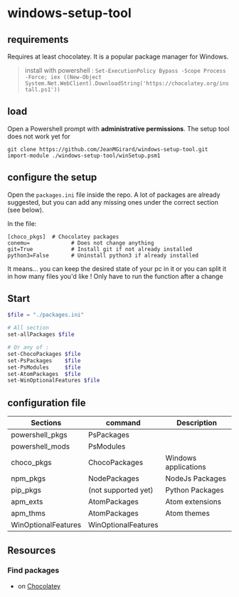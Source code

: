 # windows-setup-tool

## requirements
Requires at least chocolatey. It is a popular package manager for Windows.
> install with powershell : ``Set-ExecutionPolicy Bypass -Scope Process -Force; iex ((New-Object System.Net.WebClient).DownloadString('https://chocolatey.org/install.ps1'))``


## load
Open a Powershell prompt with **administrative permissions**. The setup tool does not work yet for 

``git clone https://github.com/JeanMGirard/windows-setup-tool.git``  
``import-module ./windows-setup-tool/winSetup.psm1``

## configure the setup
Open the ``packages.ini`` file inside the repo. 
A lot of packages are already suggested, but you can add any missing ones under the correct section (see below).

In the file:
```
[choco_pkgs]  # Chocolatey packages
conemu=             # Does not change anything
git=True            # Install git if not already installed
python3=False       # Uninstall python3 if already installed
```

It means... you can keep the desired state of your pc in it or you can split it in how many files you'd like ! 
Only have to run the function after a change 

## Start
```powershell
$file = "./packages.ini" 

# All section
set-allPackages $file

# Or any of :
set-ChocoPackages $file
set-PsPackages    $file
set-PsModules     $file
set-AtomPackages  $file
set-WinOptionalFeatures $file
```


## configuration file

| Sections               | command             | Description |
| ---------------------- | ------------------- | --- |
| powershell_pkgs        | PsPackages          | |
| powershell_mods        | PsModules           | |
| choco_pkgs             | ChocoPackages       | Windows applications |
| npm_pkgs               | NodePackages        | NodeJs Packages |
| pip_pkgs               | (not supported yet) | Python Packages |
| apm_exts               | AtomPackages        | Atom extensions |
| apm_thms               | AtomPackages        | Atom themes     |
| WinOptionalFeatures    | WinOptionalFeatures | |

## Resources 

### Find packages  
- on [Chocolatey](https://chocolatey.org/packages) 

